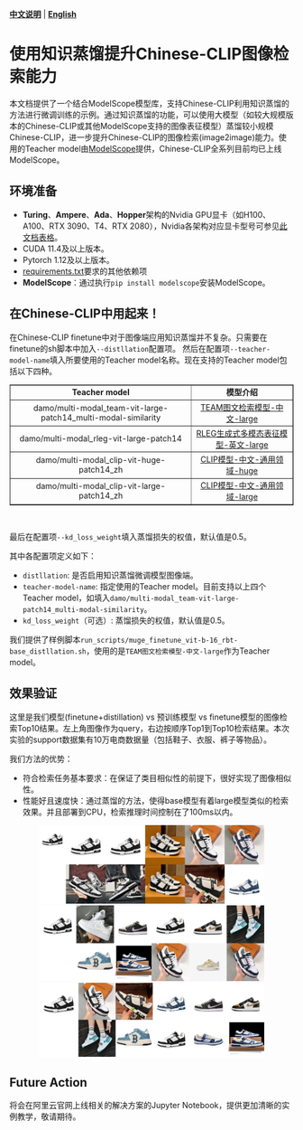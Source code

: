 [**中文说明**](distillation.md) | [**English**](distillation_En.md)

# 使用知识蒸馏提升Chinese-CLIP图像检索能力

本文档提供了一个结合ModelScope模型库，支持Chinese-CLIP利用知识蒸馏的方法进行微调训练的示例。通过知识蒸馏的功能，可以使用大模型（如较大规模版本的Chinese-CLIP或其他ModelScope支持的图像表征模型）蒸馏较小规模Chinese-CLIP，进一步提升Chinese-CLIP的图像检索(image2image)能力。使用的Teacher model由[ModelScope](https://github.com/modelscope/modelscope)提供，Chinese-CLIP全系列目前均已上线ModelScope。

## 环境准备

+ **Turing**、**Ampere**、**Ada**、**Hopper**架构的Nvidia GPU显卡（如H100、A100、RTX 3090、T4、RTX 2080），Nvidia各架构对应显卡型号可参见[此文档表格](https://en.wikipedia.org/wiki/CUDA#GPUs_supported)。
+ CUDA 11.4及以上版本。
+ Pytorch 1.12及以上版本。
+ [requirements.txt](requirements.txt)要求的其他依赖项
+ **ModelScope**：通过执行`pip install modelscope`安装ModelScope。

## 在Chinese-CLIP中用起来！

在Chinese-CLIP finetune中对于图像端应用知识蒸馏并不复杂。只需要在finetune的sh脚本中加入`--distllation`配置项。
然后在配置项`--teacher-model-name`填入所要使用的Teacher model名称。现在支持的Teacher model包括以下四种。
<table border="1" width="120%">
    <tr align="center">
        <td><b>Teacher model</b></td><td><b>模型介绍</b></td>
    </tr>
	<tr align="center">
        <td>damo/multi-modal_team-vit-large-patch14_multi-modal-similarity</td><td><a href="https://www.modelscope.cn/models/damo/multi-modal_team-vit-large-patch14_multi-modal-similarity/summary">TEAM图文检索模型-中文-large</a></td>
    </tr>  
	<tr align="center">
        <td>damo/multi-modal_rleg-vit-large-patch14</td><td><a href="https://www.modelscope.cn/models/damo/multi-modal_rleg-vit-large-patch14/summary">RLEG生成式多模态表征模型-英文-large
</a></td>
    </tr>  
	<tr align="center">
        <td>damo/multi-modal_clip-vit-huge-patch14_zh</td><td><a href="https://www.modelscope.cn/models/damo/multi-modal_clip-vit-huge-patch14_zh/summary">CLIP模型-中文-通用领域-huge</a></td>
    </tr>
	<tr align="center">
        <td>damo/multi-modal_clip-vit-large-patch14_zh</td><td><a href="https://www.modelscope.cn/models/damo/multi-modal_clip-vit-large-patch14_zh/summary">CLIP模型-中文-通用领域-large</a></td>
    </tr>
</table>
<br>

最后在配置项`--kd_loss_weight`填入蒸馏损失的权值，默认值是0.5。


其中各配置项定义如下：
+ `distllation`: 是否启用知识蒸馏微调模型图像端。
+ `teacher-model-name`: 指定使用的Teacher model。目前支持以上四个Teacher model，如填入`damo/multi-modal_team-vit-large-patch14_multi-modal-similarity`。
+ `kd_loss_weight`（可选）: 蒸馏损失的权值，默认值是0.5。

我们提供了样例脚本`run_scripts/muge_finetune_vit-b-16_rbt-base_distllation.sh`，使用的是`TEAM图文检索模型-中文-large`作为Teacher model。

## 效果验证
这里是我们模型(finetune+distillation) vs 预训练模型 vs finetune模型的图像检索Top10结果。左上角图像作为query，右边按顺序Top1到Top10检索结果。本次实验的support数据集有10万电商数据量（包括鞋子、衣服、裤子等物品）。

我们方法的优势：
+ 符合检索任务基本要求：在保证了类目相似性的前提下，很好实现了图像相似性。
+ 性能好且速度快：通过蒸馏的方法，使得base模型有着large模型类似的检索效果。并且部署到CPU，检索推理时间控制在了100ms以内。

<p style="text-align: center;">
    <img src="examples/image_retrieval_result1.jpg" width="400" /><br>
    <img src="examples/image_retrieval_result3.jpg" width="400" /><br>
    <img src="examples/image_retrieval_result2.jpg" width="400" /><br>
</p>


## Future Action
将会在阿里云官网上线相关的解决方案的Jupyter Notebook，提供更加清晰的实例教学，敬请期待。
